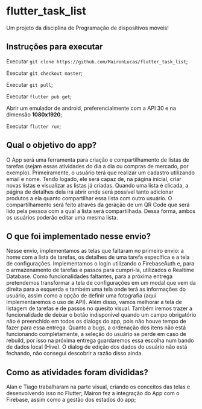 # flutter_task_list

Um projeto da disciplina de Programação de dispositivos móveis!

## Instruções para executar

Executar `git clone https://github.com/MaironLucas/flutter_task_list`;

Executar `git checkout master`;

Executar `git pull`;

Executar `flutter pub get`;

Abrir um emulador de android, preferencialmente com a API 30 e na dimensão **1080x1920**;

Executar `flutter run`;

## Qual o objetivo do app?

O App será uma ferramenta para criação e compartilhamento de listas de tarefas (sejam essas atividades do dia a dia ou compras de mercado, por exemplo). Primeiramente, o usuário terá que realizar um cadastro utilizando email e nome. Tendo logado, ele será capaz de, na página inicial, criar novas listas e visualizar as listas já criadas. Quando uma lista é clicada, a página de detalhes dela irá abrir onde será possível tanto adicionar produtos a ela quanto compartilhar essa lista com outro usuário. O compartilhamento será feito através da geração de um QR Code que será lido pela pessoa com a qual a lista será compartilhada. Dessa forma, ambos os usuários poderão editar uma mesma lista.

## O que foi implementado nesse envio?

Nesse envio, implementamos as telas que faltaram no primeiro envio: a home com a lista de tarefas, os detalhes de uma tarefa específica e a tela de configurações. Implementamos o login utilizando o FirebaseAuth e, para o armazenamento de tarefas e passos para cumpri-la, utilizados o Realtime Database. Como funcionalidades faltantes, para a próxima entrega pretendemos transformar a tela de configurações em um modal que vem da direita para a esquerda e também uma tela onde terá as informações do usuário, assim como a opção de definir uma fotografia (aqui implementaremos o uso de API). Além disso, vamos melhorar a tela de listagem de tarefas e de passos no quesito visual. Também iremos trazer a funcionalidade de deixar o botão indisponivel quando um campo obrigatório não é preenchido em todos os dialogs do app, pois não houve tempo de fazer para essa entrega.
Quanto a bugs, a ordenação dos itens não está funcionando completamente, a seleção do usuário se perde em caso de rebuild, por isso na próxima entrega guardaremos essa escolha num bando de dados local (Hive). O dialog de edição dos dados do usuário não está fechando, não consegui descobrir a razão disso ainda.

## Como as atividades foram divididas?
Alan e Tiago trabalharam na parte visual, criando os conceitos das telas e desenvolvendo isso no Flutter;
Mairon fez a integração do App com o Firebase, assim como a gestão dos estados do app;